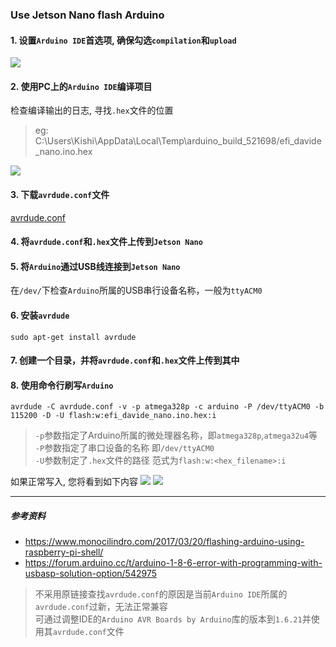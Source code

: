 ### Use Jetson Nano flash Arduino
#### 1. 设置`Arduino IDE`首选项, 确保勾选`compilation`和`upload`
![](https://www.monocilindro.com/wp-content/uploads/2017/03/Arduino_flashing_Raspberry_01.png)

#### 2. 使用PC上的`Arduino IDE`编译项目
检查编译输出的日志, 寻找`.hex`文件的位置
> eg: C:\Users\Kishi\AppData\Local\Temp\arduino_build_521698/efi_davide_nano.ino.hex

![](https://www.monocilindro.com/wp-content/uploads/2017/03/Arduino_flashing_Raspberry_02-1024x556.png)

#### 3. 下载`avrdude.conf`文件
[avrdude.conf](avrdude.conf)

#### 4. 将`avrdude.conf`和`.hex`文件上传到`Jetson Nano`
#### 5. 将`Arduino`通过USB线连接到`Jetson Nano`
在`/dev/`下检查`Arduino`所属的USB串行设备名称，一般为`ttyACM0`
#### 6. 安装`avrdude`
```
sudo apt-get install avrdude
```
#### 7. 创建一个目录，并将`avrdude.conf`和`.hex`文件上传到其中
#### 8. 使用命令行刷写`Arduino`
```
avrdude -C avrdude.conf -v -p atmega328p -c arduino -P /dev/ttyACM0 -b 115200 -D -U flash:w:efi_davide_nano.ino.hex:i
```
> `-p`参数指定了Arduino所属的微处理器名称，即`atmega328p`,`atmega32u4`等 \
> `-P`参数指定了串口设备的名称 即`/dev/ttyACM0`\
> `-U`参数制定了`.hex`文件的路径 范式为`flash:w:<hex_filename>:i`

如果正常写入, 您将看到如下内容
![](https://www.monocilindro.com/wp-content/uploads/2017/03/Arduino_flashing_Raspberry_07-1024x556.png)
![](https://www.monocilindro.com/wp-content/uploads/2017/03/Arduino_flashing_Raspberry_08-1024x555.png)

---
##### 参考资料
* https://www.monocilindro.com/2017/03/20/flashing-arduino-using-raspberry-pi-shell/
* https://forum.arduino.cc/t/arduino-1-8-6-error-with-programming-with-usbasp-solution-option/542975

> 不采用原链接查找`avrdude.conf`的原因是当前`Arduino IDE`所属的`avrdude.conf`过新，无法正常兼容\
> 可通过调整IDE的`Arduino AVR Boards by Arduino`库的版本到`1.6.21`并使用其`avrdude.conf`文件